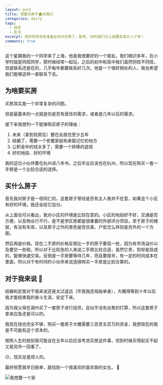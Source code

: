 ```yaml
---
layout: post
title: 想要买房子🏠的我们
categories: dairy
tags:
  - 投资
  - 生活
excerpt: 我的同学说他准备在杭州买房了。是呀，20的我们马上就要变成大人了呀！
comments: true
---
```


这个星期我的一个同学来了上海，他是我很要好的一个朋友。我们相识多年，在小学时就是同班同学，那时候经常一起玩，之后的初中和高中我们虽然同校不同班，但是联系还是在的，几乎每年都要联系好几次。他是一个很好相处的人，我也希望我们能够这样一直联系下去。

## 为啥要买房

买房其实是一个非常复杂的问题。

但是最基本的一点就是你是否有居住的需求，或者是几年以后的需求。

接下来我想列一下能够购买房子的理由：

1. 未来（拿到现房后）要在此居住至少五年
2. 结婚了，需要一个安置家庭和承载记忆的地方
3. 公积金中的钱太多了，需要一个转移的途径  
4. 好的地段、好的环境

我的这位小伙伴要在杭州读八年书，之后毕业应该也在杭州，所以现在购买一套一手房是一个比较合适的选择。

## 买什么房子

首先我对房子是一视同仁的，这套房子曾经是否有主人我并不在意，如果这个小区有好的环境，我还会给它加分。

从上面也可以看出，我对小区的环境是比较在意的。小区的地段好不好，交通是否方便，以及物业行不行、是不是学区房都是很重要的外部评分项目。至于房子的楼层，有没有车库，以及房子之外的景色是否优美，户型怎么样则是另外的一个方面。

然后再是价格。现在二手房的价格反倒比一手的房子要高一些，因为有市场溢价以及要交一些税，所以对于比较急的人来说二手房比较合适，虽然它贵，但却是现成的，能够快速交易。反倒是一手房要等待几年，而且要摇号，有一定的时间成本在里面，所以对于有时间的小伙伴来说选择购买一手房是比较合算的。

## 对于我来说 🤷

结婚和定居对于我来说还是太过遥远（毕竟我还母胎单身），大概得等到十年以后我才能结束我的奋斗生涯，安定下来。

因为我父母在湖州买了一套房子进行投资，且似乎没有出售的打算，所以这套房子拿来应急还是可以的。

我现在钱也完全不够，购买一套房子大概需要三百至五百万的资金，我想现在的我是不可能有这个资本的。

按照人生的规划我可能会在五年以后应该考虑买房这件事，但到时候买得起买不起又是另外一回事了。

😔，现实总是烦人的。

最终祝愿我早日脱单，能找到一个我喜欢的喜欢我的女生。   👫

![我想要一个家](https://images.unsplash.com/photo-1503642551022-c011aafb3c88?ixlib=rb-0.3.5&ixid=eyJhcHBfaWQiOjEyMDd9&s=e402f612efd271ac52647651246a2cd9&auto=format&fit=crop&w=1350&q=80)